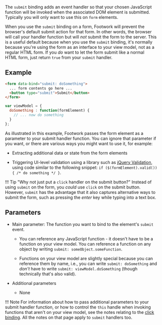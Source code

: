 The `submit` binding adds an event handler so that your chosen JavaScript function will be invoked when the associated DOM element is submitted. Typically you will only want to use this on `form` elements.

When you use the `submit` binding on a form, Footwork will prevent the browser's default submit action for that form. In other words, the browser will call your handler function but will *not* submit the form to the server. This is a useful default because when you use the `submit` binding, it's normally because you're using the form as an interface to your view model, not as a regular HTML form. If you *do* want to let the form submit like a normal HTML form, just return `true` from your `submit` handler.

## Example

```html
<form data-bind="submit: doSomething">
  ... form contents go here ...
  <button type="submit">Submit</button>
</form>
```

```javascript
var viewModel = {
  doSomething : function(formElement) {
    // ... now do something
  }
};
```

As illustrated in this example, Footwork passes the form element as a parameter to your submit handler function. You can ignore that parameter if you want, or there are various ways you might want to use it, for example:

 * Extracting additional data or state from the form elements

 * Triggering UI-level validation using a library such as [jQuery Validation](https://github.com/jzaefferer/jquery-validation), using code similar to the following snippet: `if ($(formElement).valid()) { /* do something */ }`.

!!! Tip "Why not just put a `click` handler on the submit button?"
    Instead of using `submit` on the form, you *could* use `click` on the submit button. However, `submit` has the advantage that it also captures alternative ways to submit the form, such as pressing the *enter* key while typing into a text box.

## Parameters

  * Main parameter: The function you want to bind to the element's `submit` event.

      * You can reference any JavaScript function - it doesn't have to be a function on your view model. You can reference a function on any object by writing `submit: someObject.someFunction`.

      * Functions on your view model are slightly special because you can reference them by name, i.e., you can write `submit: doSomething` and *don't* have to write `submit: viewModel.doSomething` (though technically that's also valid).

  * Additional parameters

     * None

!!! Note
    For information about how to pass additional parameters to your submit handler function, or how to control the `this` handle when invoking functions that aren't on your view model, see the notes relating to the [click binding](click-binding.md). All the notes on that page apply to `submit` handlers too.
